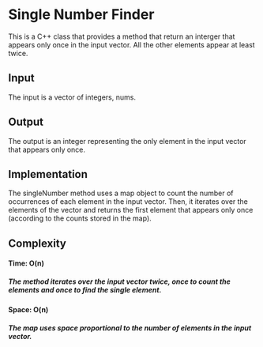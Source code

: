 # Single Number Finder
This is a C++ class that provides a method that return an interger that appears only once in the input vector.
All the other elements appear at least twice.

## Input
The input is a vector of integers, nums.

## Output
The output is an integer representing the only element in the input vector that appears only once.

## Implementation
The singleNumber method uses a map object to count the number of occurrences of each element in the input vector.
Then, it iterates over the elements of the vector and returns the first element that appears only once (according to the counts stored in the map).

## Complexity
#### Time: O(n)
##### The method iterates over the input vector twice, once to count the elements and once to find the single element.

#### Space: O(n)
##### The map uses space proportional to the number of elements in the input vector.
